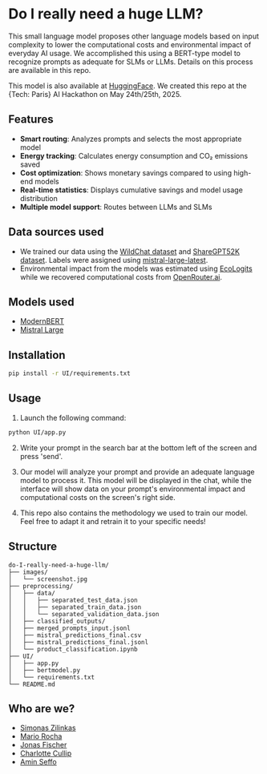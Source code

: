 # Do I really need a huge LLM?

This small language model proposes other language models based on input complexity to lower the computational costs and environmental impact of everyday AI usage. We accomplished this using a BERT-type model to recognize prompts as adequate for SLMs or LLMs. Details on this process are available in this repo.

This model is also available at [HuggingFace](https://huggingface.co/monsimas/ModernBERT-ecoRouter).
We created this repo at the {Tech: Paris} AI Hackathon on May 24th/25th, 2025.

## Features

- **Smart routing**: Analyzes prompts and selects the most appropriate model
- **Energy tracking**: Calculates energy consumption and CO₂ emissions saved
- **Cost optimization**: Shows monetary savings compared to using high-end models
- **Real-time statistics**: Displays cumulative savings and model usage distribution
- **Multiple model support**: Routes between LLMs and SLMs

## Data sources used

- We trained our data using the [WildChat dataset](https://huggingface.co/datasets/allenai/WildChat) and [ShareGPT52K dataset](https://huggingface.co/datasets/RyokoAI/ShareGPT52K/tree/main/old). Labels were assigned using [mistral-large-latest](https://mistral.ai/news/mistral-large).
- Environmental impact from the models was estimated using [EcoLogits](https://huggingface.co/spaces/genai-impact/ecologits-calculator) while we recovered computational costs from [OpenRouter.ai](https://openrouter.ai/).

## Models used

- [ModernBERT](https://huggingface.co/answerdotai/ModernBERT-large)
- [Mistral Large](https://docs.mistral.ai/getting-started/models/models_overview/)

## Installation

```bash
pip install -r UI/requirements.txt
```

## Usage

1. Launch the following command:

```bash
python UI/app.py
```

2. Write your prompt in the search bar at the bottom left of the screen and press 'send'.

3. Our model will analyze your prompt and provide an adequate language model to process it. This model will be displayed in the chat, while the interface will show data on your prompt's environmental impact and computational costs on the screen's right side.

4. This repo also contains the methodology we used to train our model. Feel free to adapt it and retrain it to your specific needs!

## Structure

```
do-I-really-need-a-huge-llm/
├── images/
│   └── screenshot.jpg
├── preprocessing/
│   ├── data/
│   │   ├── separated_test_data.json
│   │   ├── separated_train_data.json
│   │   └── separated_validation_data.json
│   ├── classified_outputs/
│   ├── merged_prompts_input.jsonl
│   ├── mistral_predictions_final.csv
│   ├── mistral_predictions_final.jsonl
│   └── product_classification.ipynb
├── UI/
│   ├── app.py
│   ├── bertmodel.py
│   └── requirements.txt
└── README.md

```

## Who are we?

- [Simonas Zilinkas](https://github.com/simonaszilinskas)
- [Mario Rocha](https://github.com/marioluisrocha)
- [Jonas Fischer](https://github.com/JonasFischer1)
- [Charlotte Cullip](https://github.com/ccullip)
- [Amin Seffo](https://github.com/AminSeffo)

